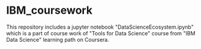 # IBM_coursework

This repository includes a jupyter notebook "DataScienceEcosystem.ipynb" which is a part of course work of "Tools for Data Science" course from "IBM Data Science" learning path on Coursera.
